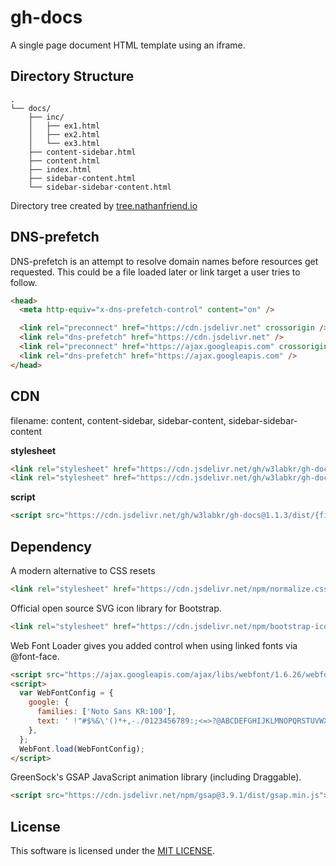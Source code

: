 # gh-docs

A single page document HTML template using an iframe.

## Directory Structure

```text
.
└── docs/
    ├── inc/
    │   ├── ex1.html
    │   ├── ex2.html
    │   └── ex3.html
    ├── content-sidebar.html
    ├── content.html
    ├── index.html
    ├── sidebar-content.html
    └── sidebar-sidebar-content.html
```

Directory tree created by [tree.nathanfriend.io](https://tree.nathanfriend.io/)

## DNS-prefetch

DNS-prefetch is an attempt to resolve domain names before resources get requested.
This could be a file loaded later or link target a user tries to follow.

```html
<head>
  <meta http-equiv="x-dns-prefetch-control" content="on" />

  <link rel="preconnect" href="https://cdn.jsdelivr.net" crossorigin />
  <link rel="dns-prefetch" href="https://cdn.jsdelivr.net" />
  <link rel="preconnect" href="https://ajax.googleapis.com" crossorigin />
  <link rel="dns-prefetch" href="https://ajax.googleapis.com" />
</head>
```

## CDN

filename: content, content-sidebar, sidebar-content, sidebar-sidebar-content

**stylesheet**

```html
<link rel="stylesheet" href="https://cdn.jsdelivr.net/gh/w3labkr/gh-docs@1.1.3/dist/reset.css" />
<link rel="stylesheet" href="https://cdn.jsdelivr.net/gh/w3labkr/gh-docs@1.1.3/dist/{filename}.css" />
```

**script**

```html
<script src="https://cdn.jsdelivr.net/gh/w3labkr/gh-docs@1.1.3/dist/{filename}.js">
```

## Dependency

A modern alternative to CSS resets

```html
<link rel="stylesheet" href="https://cdn.jsdelivr.net/npm/normalize.css@8.0.1/normalize.css" />
```

Official open source SVG icon library for Bootstrap.

```html
<link rel="stylesheet" href="https://cdn.jsdelivr.net/npm/bootstrap-icons@1.8.1/font/bootstrap-icons.css" />
```

Web Font Loader gives you added control when using linked fonts via @font-face.

```html
<script src="https://ajax.googleapis.com/ajax/libs/webfont/1.6.26/webfont.js"></script>
<script>
  var WebFontConfig = {
    google: {
      families: ['Noto Sans KR:100'],
      text: ' !"#$%&\'()*+,-./0123456789:;<=>?@ABCDEFGHIJKLMNOPQRSTUVWXYZ[\]^_`abcdefghijklmnopqrstuvwxyz{|}~',
    },
  };
  WebFont.load(WebFontConfig);
</script>
```

GreenSock's GSAP JavaScript animation library (including Draggable).

```html
<script src="https://cdn.jsdelivr.net/npm/gsap@3.9.1/dist/gsap.min.js"></script>
```

## License

This software is licensed under the [MIT LICENSE](LICENSE).
